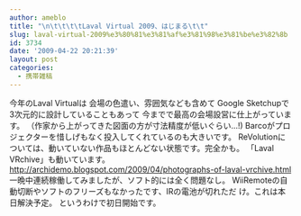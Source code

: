 ```yaml
---
author: ameblo
title: "\n\t\t\t\tLaval Virtual 2009、はじまる\t\t"
slug: laval-virtual-2009%e3%80%81%e3%81%af%e3%81%98%e3%81%be%e3%82%8b
id: 3734
date: '2009-04-22 20:21:39'
layout: post
categories:
  - 携帯雑稿
---
```


今年のLaval Virtualは 会場の色遣い、雰囲気なども含めて Google Sketchupで3次元的に設計していることもあって 今までで最高の会場設営に仕上がっています。 （作家から上がってきた図面の方が寸法精度が低いぐらい...!) Barcoがプロジェクターを惜しげもなく投入してくれているのも大きいです。 ReVolutionについては、動いていない作品もほとんどない状態です。完全かも。 「Laval VRchive」も動いています。 http://archidemo.blogspot.com/2009/04/photographs-of-laval-vrchive.html 一晩中連続稼働してみましたが、ソフト的には全く問題なし。 WiiRemoteの自動切断やソフトのフリーズもなかったです、IRの電池が切れただ け。これは本日解決予定。 というわけで初日開始です。